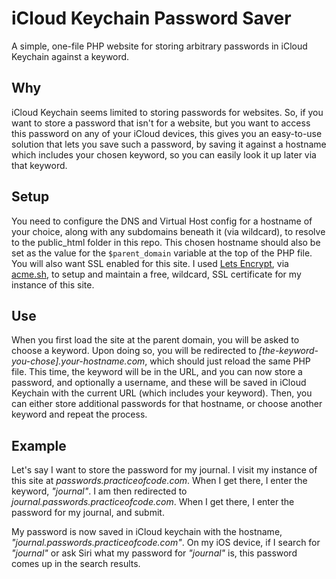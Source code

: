 # iCloud Keychain Password Saver

A simple, one-file PHP website for storing arbitrary passwords in iCloud Keychain against a keyword.

## Why

iCloud Keychain seems limited to storing passwords for websites. So, if you want to store a password that isn't for a website, but you want to access this password on any of your iCloud devices, this gives you an easy-to-use solution that lets you save such a password, by saving it against a hostname which includes your chosen keyword, so you can easily look it up later via that keyword.

## Setup

You need to configure the DNS and Virtual Host config for a hostname of your choice, along with any subdomains beneath it (via wildcard), to resolve to the public_html folder in this repo. This chosen hostname should also be set as the value for the `$parent_domain` variable at the top of the PHP file. You will also want SSL enabled for this site. I used [Lets Encrypt](https://letsencrypt.org), via [acme.sh](https://github.com/Neilpang/acme.sh), to setup and maintain a free, wildcard, SSL certificate for my instance of this site.

## Use

When you first load the site at the parent domain, you will be asked to choose a keyword. Upon doing so, you will be redirected to *[the-keyword-you-chose].your-hostname.com*, which should just reload the same PHP file. This time, the keyword will be in the URL, and you can now store a password, and optionally a username, and these will be saved in iCloud Keychain with the current URL (which includes your keyword). Then, you can either store additional passwords for that hostname, or choose another keyword and repeat the process.

## Example

Let's say I want to store the password for my journal. I visit my instance of this site at *passwords.practiceofcode.com*. When I get there, I enter the keyword, *"journal"*. I am then redirected to *journal.passwords.practiceofcode.com*. When I get there, I enter the password for my journal, and submit.

My password is now saved in iCloud keychain with the hostname, *"journal.passwords.practiceofcode.com"*. On my iOS device, if I search for *"journal"* or ask Siri what my password for *"journal"* is, this password comes up in the search results.